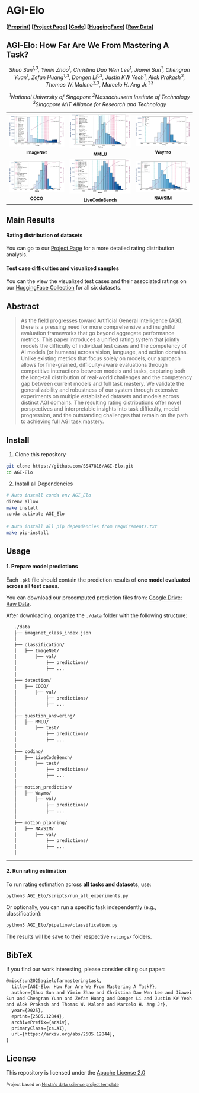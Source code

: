# AGI-Elo

**[[Preprint](https://arxiv.org/abs/2505.12844)] [[Project Page](https://ss47816.github.io/AGI-Elo/)] [[Code](https://github.com/SS47816/AGI-Elo)] [[HuggingFace](https://huggingface.co/collections/ztony0712/agi-elo-6825d88e9587700e9dd41b12)] [[Raw Data](https://drive.google.com/drive/folders/1Wpgeh6_FH-DRiPPVqbJYI3wTGNB4lbwk?usp=sharing)]**

## AGI-Elo: How Far Are We From Mastering A Task?

<!-- #### Quantifying Progress Toward Task Mastery with Elo Ratings -->

<div align="center">

_Shuo Sun<sup>1,3</sup>, Yimin Zhao<sup>1</sup>, Christina Dao Wen Lee<sup>1</sup>, Jiawei Sun<sup>1</sup>, Chengran Yuan<sup>1</sup>,
Zefan Huang<sup>1,3</sup>, Dongen Li<sup>1,3</sup>, Justin KW Yeoh<sup>1</sup>, Alok Prakash<sup>3</sup>,
Thomas W. Malone<sup>2,3</sup>, Marcelo H. Ang Jr.<sup>1,3</sup>_

_<sup>1</sup>National University of Singapore_ _<sup>2</sup>Massachusetts Institute of Technology_
_<sup>3</sup>Singapore MIT Alliance for Research and Technology_

</div>

<!-- ![Alt text](media/agi-elo.png) -->

<div align="center">
  <table>
    <tr>
      <td align="center">
         <img src="media/ImageNet.png" width="220px"><br/>
         <sub><b>ImageNet</sub>
      </td>
      <td align="center">
         <img src="media/MMLU.png" width="220px"><br/>
         <sub><b>MMLU</sub>
      </td>
      <td align="center">
         <img src="media/Waymo.png" width="220px"><br/>
         <sub><b>Waymo</sub>
      </td>
    </tr>
    <tr>
      <td align="center">
         <img src="media/COCO.png" width="220px"><br/>
         <sub><b>COCO</sub>
      </td>
      <td align="center">
         <img src="media/LiveCodeBench.png" width="220px"><br/>
         <sub><b>LiveCodeBench</sub>
      </td>
      <td align="center">
         <img src="media/NAVSIM.png" width="220px"><br/>
         <sub><b>NAVSIM</sub>
      </td>
    </tr>
  </table>
</div>


<!-- <div align="center">
  <table>
    <tr>
      <td align="center">
         <img src="media/ImageNet.png" style="max-width:100%; height:auto;">
         <sub>Image classification: ImageNet</sub>
      </td>
         <td align="center"><img src="media/MMLU.png">
         <sub>Question answering: MMLU</sub>
      </td>
         <td align="center"><img src="media/Waymo.png" style="max-width:100%; height:auto;">
         <sub>Motion prediction: Waymo</sub>
      </td>
    </tr>
    <tr>
      <td align="center">
         <img src="media/COCO.png" style="max-width:100%; height:auto;" style="max-width:100%; height:auto;">
         <sub>Object detection: COCO</sub>
      </td>
      <td align="center">
         <img src="media/LiveCodeBench.png" style="max-width:100%; height:auto;">
         <sub>Code generation: LiveCodeBench</sub>
      </td>
      <td align="center">
         <img src="media/NAVSIM.png" style="max-width:100%; height:auto;">
         <sub>Motion planning: NAVSIM</sub>
      </td>
    </tr>
  </table>
</div> -->

## Main Results

#### Rating distribution of datasets

You can go to our [Project Page](https://ss47816.github.io/AGI-Elo/) for a more detailed rating distribution analysis.

#### Test case difficulties and visualized samples

You can the view the visualized test cases and their associated ratings on our [HuggingFace Collection](https://huggingface.co/collections/ztony0712/agi-elo-6825d88e9587700e9dd41b12) for all six datasets.

## Abstract

> As the field progresses toward Artificial General Intelligence (AGI), there is a pressing need for more comprehensive and insightful evaluation frameworks that go beyond aggregate performance metrics. This paper introduces a unified rating system that jointly models the difficulty of individual test cases and the competency of AI models (or humans) across vision, language, and action domains. Unlike existing metrics that focus solely on models, our approach allows for fine-grained, difficulty-aware evaluations through competitive interactions between models and tasks, capturing both the long-tail distribution of real-world challenges and the competency gap between current models and full task mastery. We validate the generalizability and robustness of our system through extensive experiments on multiple established datasets and models across distinct AGI domains. The resulting rating distributions offer novel perspectives and interpretable insights into task difficulty, model progression, and the outstanding challenges that remain on the path to achieving full AGI task mastery.

## Install

1. Clone this repository

```bash
git clone https://github.com/SS47816/AGI-Elo.git
cd AGI-Elo
```

2. Install all Dependencies

```bash
# Auto install conda env AGI_Elo
direnv allow
make install
conda activate AGI_Elo

# Auto install all pip dependencies from requirements.txt
make pip-install
```

## Usage

#### 1. Prepare model predictions

Each `.pkl` file should contain the prediction results of **one model evaluated across all test cases**.

You can download our precomputed prediction files from: [Google Drive: Raw Data](https://drive.google.com/drive/folders/1Wpgeh6_FH-DRiPPVqbJYI3wTGNB4lbwk?usp=sharing).

After downloading, organize the `./data` folder with the following structure:

```
   ./data
   ├── imagenet_class_index.json
   │
   ├── classification/
   │   ├── ImageNet/
   │       ├── val/
   │           ├── predictions/
   │           ├── ...
   │
   ├── detection/
   │   ├── COCO/
   │       ├── val/
   │           ├── predictions/
   │           ├── ...
   │
   ├── question_answering/
   │   ├── MMLU/
   │       ├── test/
   │           ├── predictions/
   │           ├── ...
   │
   ├── coding/
   │   ├── LiveCodeBench/
   │       ├── test/
   │           ├── predictions/
   │           ├── ...
   │
   ├── motion_prediction/
   │   ├── Waymo/
   │       ├── val/
   │           ├── predictions/
   │           ├── ...
   │
   ├── motion_planning/
   │   ├── NAVSIM/
   │       ├── val/
   │           ├── predictions/
   │           ├── ...
   │
```

---

#### 2. Run rating estimation

To run rating estimation across **all tasks and datasets**, use:

```bash
python3 AGI_Elo/scripts/run_all_experiments.py
```

Or optionally, you can run a specific task independently (e.g., classification):

```bash
python3 AGI_Elo/pipeline/classification.py
```

The results will be save to their respective `ratings/` folders.

## BibTeX

If you find our work interesting, please consider citing our paper:

    @misc{sun2025agielofarmasteringtask,
      title={AGI-Elo: How Far Are We From Mastering A Task?}, 
      author={Shuo Sun and Yimin Zhao and Christina Dao Wen Lee and Jiawei Sun and Chengran Yuan and Zefan Huang and Dongen Li and Justin KW Yeoh and Alok Prakash and Thomas W. Malone and Marcelo H. Ang Jr},
      year={2025},
      eprint={2505.12844},
      archivePrefix={arXiv},
      primaryClass={cs.AI},
      url={https://arxiv.org/abs/2505.12844}, 
    }

## License

This repository is licensed under the [Apache License 2.0](https://github.com/SS47816/DriveSceneGen/blob/main/LICENSE)

<small><p>Project based on <a target="_blank" href="https://github.com/nestauk/ds-cookiecutter">Nesta's data science project template</a>

